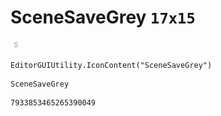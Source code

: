 # SceneSaveGrey `17x15`
<img src="/img/SceneSaveGrey.png" width=17 height=15>

``` CSharp
EditorGUIUtility.IconContent("SceneSaveGrey")
```
```
SceneSaveGrey
```
```
7933853465265390049
```
